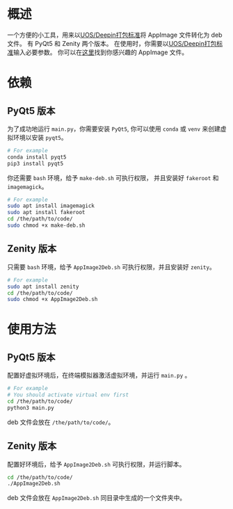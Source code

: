 # 概述
一个方便的小工具，用来以[UOS/Deepin打包标准](https://doc.chinauos.com/content/M7kCi3QB_uwzIp6HyF5J)将 AppImage 文件转化为 deb 文件。
有 PyQt5 和 Zenity 两个版本。
在使用时，你需要以[UOS/Deepin打包标准](https://doc.chinauos.com/content/M7kCi3QB_uwzIp6HyF5J)输入必要参数。
你可以在[这里](https://appimage.github.io/apps/)找到你感兴趣的 AppImage 文件。

# 依赖
## PyQt5 版本
为了成功地运行 `main.py`，你需要安装 `PyQt5`, 你可以使用 `conda` 或 `venv` 来创建虚拟环境以安装 `pyqt5`。

```bash
# For example
conda install pyqt5
pip3 install pyqt5
```

你还需要 `bash` 环境，给予 `make-deb.sh` 可执行权限， 并且安装好 `fakeroot` 和 `imagemagick`。

```bash
# For example
sudo apt install imagemagick
sudo apt install fakeroot
cd /the/path/to/code/
sudo chmod +x make-deb.sh
```

## Zenity 版本
只需要 `bash` 环境，给予 `AppImage2Deb.sh` 可执行权限，并且安装好 `zenity`。

```bash
# For example
sudo apt install zenity
cd /the/path/to/code/
sudo chmod +x AppImage2Deb.sh
```

# 使用方法
## PyQt5 版本
配置好虚拟环境后，在终端模拟器激活虚拟环境，并运行 `main.py` 。

```bash
# For example
# You should activate virtual env first
cd /the/path/to/code/
python3 main.py
```

deb 文件会放在 `/the/path/to/code/`。

## Zenity 版本
配置好环境后，给予 `AppImage2Deb.sh` 可执行权限，并运行脚本。

```bash
cd /the/path/to/code/
./AppImage2Deb.sh
```
deb 文件会放在 `AppImage2Deb.sh` 同目录中生成的一个文件夹中。
